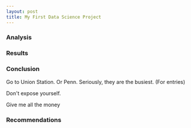 ```yaml
---
layout: post
title: My First Data Science Project
---
```

### Analysis


### Results


### Conclusion
Go to Union Station. Or Penn. Seriously, they are the busiest.
(For entries)

Don't expose yourself.

Give me all the money


### Recommendations




